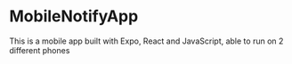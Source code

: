# MobileNotifyApp
This is a mobile app built with Expo, React and JavaScript, able to run on 2 different phones
